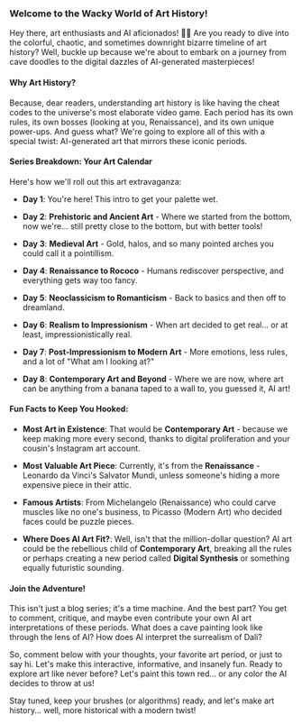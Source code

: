 ### Welcome to the Wacky World of Art History!

Hey there, art enthusiasts and AI aficionados! 🎨✨ Are you ready to dive into the colorful, chaotic, and sometimes downright bizarre timeline of art history? Well, buckle up because we're about to embark on a journey from cave doodles to the digital dazzles of AI-generated masterpieces!

#### Why Art History?

Because, dear readers, understanding art history is like having the cheat codes to the universe's most elaborate video game. Each period has its own rules, its own bosses (looking at you, Renaissance), and its own unique power-ups. And guess what? We're going to explore all of this with a special twist: AI-generated art that mirrors these iconic periods. 

#### Series Breakdown: Your Art Calendar

Here's how we'll roll out this art extravaganza:

- **Day 1**: You're here! This intro to get your palette wet.

- **Day 2**: **Prehistoric and Ancient Art** - Where we started from the bottom, now we're... still pretty close to the bottom, but with better tools!

- **Day 3**: **Medieval Art** - Gold, halos, and so many pointed arches you could call it a pointillism.

- **Day 4**: **Renaissance to Rococo** - Humans rediscover perspective, and everything gets way too fancy.

- **Day 5**: **Neoclassicism to Romanticism** - Back to basics and then off to dreamland.

- **Day 6**: **Realism to Impressionism** - When art decided to get real... or at least, impressionistically real.

- **Day 7**: **Post-Impressionism to Modern Art** - More emotions, less rules, and a lot of "What am I looking at?"

- **Day 8**: **Contemporary Art and Beyond** - Where we are now, where art can be anything from a banana taped to a wall to, you guessed it, AI art!

#### Fun Facts to Keep You Hooked:

- **Most Art in Existence**: That would be **Contemporary Art** - because we keep making more every second, thanks to digital proliferation and your cousin's Instagram art account.

- **Most Valuable Art Piece**: Currently, it's from the **Renaissance** - Leonardo da Vinci's Salvator Mundi, unless someone's hiding a more expensive piece in their attic.

- **Famous Artists**: From Michelangelo (Renaissance) who could carve muscles like no one's business, to Picasso (Modern Art) who decided faces could be puzzle pieces.

- **Where Does AI Art Fit?**: Well, isn't that the million-dollar question? AI art could be the rebellious child of **Contemporary Art**, breaking all the rules or perhaps creating a new period called **Digital Synthesis** or something equally futuristic sounding.

#### Join the Adventure!

This isn't just a blog series; it's a time machine. And the best part? You get to comment, critique, and maybe even contribute your own AI art interpretations of these periods. What does a cave painting look like through the lens of AI? How does AI interpret the surrealism of Dali? 

So, comment below with your thoughts, your favorite art period, or just to say hi. Let's make this interactive, informative, and insanely fun. Ready to explore art like never before? Let's paint this town red... or any color the AI decides to throw at us!

Stay tuned, keep your brushes (or algorithms) ready, and let's make art history... well, more historical with a modern twist!